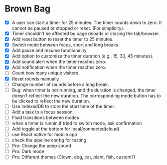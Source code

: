 # Brown Bag

- [x] A user can start a timer for 25 minutes. The timer counts down to zero. It cannot be paused or stopped or reset. (For simplicity).
- [x] Timer shouldn't be affected by page reloads or closing the tab/browser.
- [x] Add reset button to reset the timer to 25 minutes.
- [x] Switch mode between focus, short and long breaks.
- [x] Add pause and resume functionality.
- [x] Add option to customize the timer duration (e.g., 15, 30, 45 minutes).
- [x] Add sound alert when the timer reaches zero.
- [x] Add notification when the timer reaches zero.
- [ ] Count how many unique visitors
- [x] Reset rounds manually
- [ ] Change number of rounds before a long break.
- [ ] Bug: when timer is not running, and the duration is changed, the timer doesn't reflect the new duration. The corresponding mode button has to be clicked to reflect the new duration.
- [ ] Use IndexedDB to store the start time of the timer.
- [ ] Add a task to a focus session.
- [ ] Fluid transitions between modes
- [ ] when a timer is runnin,if tried to switch mode, ask confirmation
- [ ] Add toggle at the bottom for local/connected(cloud)
- [ ] use React native for mobile app
- [ ] check the pipeline config for testing
- [ ] Pro: Change the peep sound
- [ ] Pro: Dark mode
- [ ] Pro: Different themes (Clown, dog, cat, plant, fish, custom?)
